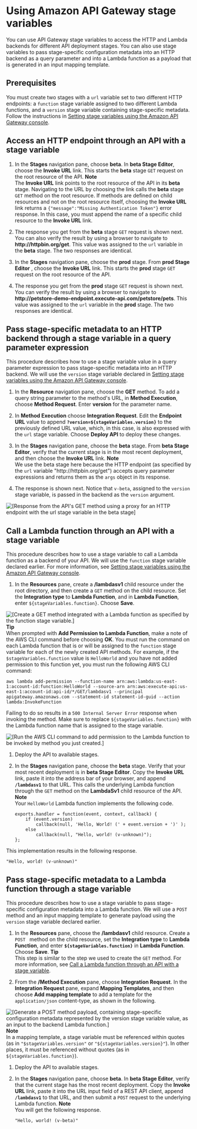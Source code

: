 # Using Amazon API Gateway stage variables<a name="amazon-api-gateway-using-stage-variables"></a>

You can use API Gateway stage variables to access the HTTP and Lambda backends for different API deployment stages\. You can also use stage variables to pass stage\-specific configuration metadata into an HTTP backend as a query parameter and into a Lambda function as a payload that is generated in an input mapping template\. 

## Prerequisites<a name="using-stage-variables-prerequisites"></a>

You must create two stages with a `url` variable set to two different HTTP endpoints: a `function` stage variable assigned to two different Lambda functions, and a `version` stage variable containing stage\-specific metadata\. Follow the instructions in [Setting stage variables using the Amazon API Gateway console](how-to-set-stage-variables-aws-console.md)\.

## Access an HTTP endpoint through an API with a stage variable<a name="call-api-http-backend-via-stage-variable"></a>

1. In the **Stages** navigation pane, choose **beta**\. In **beta Stage Editor**, choose the **Invoke URL** link\. This starts the **beta** stage `GET` request on the root resource of the API\. 
**Note**  
The **Invoke URL** link points to the root resource of the API in its **beta** stage\. Navigating to the URL by choosing the link calls the **beta** stage `GET` method on the root resource\. If methods are defined on child resources and not on the root resource itself, choosing the **Invoke URL** link returns a `{"message":"Missing Authentication Token"}` error response\. In this case, you must append the name of a specific child resource to the **Invoke URL** link\. 

1. The response you get from the **beta** stage `GET` request is shown next\. You can also verify the result by using a browser to navigate to **http://httpbin\.org/get**\. This value was assigned to the `url` variable in the **beta** stage\. The two responses are identical\. 

1. In the **Stages** navigation pane, choose the **prod** stage\. From **prod Stage Editor** , choose the **Invoke URL** link\. This starts the **prod** stage `GET` request on the root resource of the API\. 

1. The response you get from the **prod** stage `GET` request is shown next\. You can verify the result by using a browser to navigate to **http://petstore\-demo\-endpoint\.execute\-api\.com/petstore/pets**\. This value was assigned to the `url` variable in the **prod** stage\. The two responses are identical\. 

## Pass stage\-specific metadata to an HTTP backend through a stage variable in a query parameter expression<a name="call-api-http-backend-with-query-parameter-via-stage-variables"></a>

This procedure describes how to use a stage variable value in a query parameter expression to pass stage\-specific metadata into an HTTP backend\. We will use the `version` stage variable declared in [Setting stage variables using the Amazon API Gateway console](how-to-set-stage-variables-aws-console.md)\. 

1. In the **Resource** navigation pane, choose the **GET** method\. To add a query string parameter to the method's URL, in **Method Execution**, choose **Method Request**\. Enter **version** for the parameter name\. 

1.  In **Method Execution** choose **Integration Request**\. Edit the **Endpoint URL** value to append **`?version=${stageVariables.version}`** to the previously defined URL value, which, in this case, is also expressed with the `url` stage variable\. Choose **Deploy API** to deploy these changes\. 

1. In the **Stages** navigation pane, choose the **beta** stage\. From **beta Stage Editor**, verify that the current stage is in the most recent deployment, and then choose the **Invoke URL** link\. 
**Note**  
 We use the beta stage here because the HTTP endpoint \(as specified by the `url` variable "http://httpbin\.org/get"\) accepts query parameter expressions and returns them as the `args` object in its response\. 

1. The response is shown next\. Notice that `v-beta`, assigned to the `version` stage variable, is passed in the backend as the `version` argument\. 

      
![\[Response from the API's GET method using a proxy for an HTTP endpoint with the url stage variable in the beta stage\]](http://docs.aws.amazon.com/apigateway/latest/developerguide/images/stageVariables-invoke-beta-stage-with-url-and-version-variables-response.png)

## Call a Lambda function through an API with a stage variable<a name="call-api-lambda-backend-with-stage-variable"></a>

This procedure describes how to use a stage variable to call a Lambda function as a backend of your API\. We will use the `function` stage variable declared earlier\. For more information, see [Setting stage variables using the Amazon API Gateway console](how-to-set-stage-variables-aws-console.md)\.

1. In the **Resources** pane, create a **/lambdasv1** child resource under the root directory, and then create a `GET` method on the child resource\. Set the **Integration type** to **Lambda Function**, and in **Lambda Function**, enter `${stageVariables.function}`\. Choose **Save**\. 

      
![\[Create a GET method integrated with a Lambda function as specified by the function stage variable.\]](http://docs.aws.amazon.com/apigateway/latest/developerguide/images/stageVariables-create-lambda-get-method.png)
**Tip**  
When prompted with **Add Permission to Lambda Function**, make a note of the AWS CLI command before choosing **OK**\. You must run the command on each Lambda function that is or will be assigned to the `function` stage variable for each of the newly created API methods\. For example, if the `$stageVariables.function` value is `HelloWorld` and you have not added permission to this function yet, you must run the following AWS CLI command:   

   ```
   aws lambda add-permission --function-name arn:aws:lambda:us-east-1:account-id:function:HelloWorld --source-arn arn:aws:execute-api:us-east-1:account-id:api-id/*/GET/lambdasv1 --principal apigateway.amazonaws.com --statement-id statement-id-guid --action lambda:InvokeFunction
   ```
 Failing to do so results in a `500 Internal Server Error` response when invoking the method\. Make sure to replace `${stageVariables.function}` with the Lambda function name that is assigned to the stage variable\.   
   

![\[Run the AWS CLI command to add permission to the Lambda function to be invoked by method you just created.\]](http://docs.aws.amazon.com/apigateway/latest/developerguide/images/stageVariables-add-permission-to-lambda-function.png)

1.  Deploy the API to available stages\. 

1. In the **Stages** navigation pane, choose the **beta** stage\. Verify that your most recent deployment is in **beta Stage Editor**\. Copy the **Invoke URL** link, paste it into the address bar of your browser, and append **`/lambdasv1`** to that URL\. This calls the underlying Lambda function through the `GET` method on the **LambdaSv1** child resource of the API\. 
**Note**  
Your `HelloWorld` Lambda function implements the following code\.   

   ```
   exports.handler = function(event, context, callback) {
       if (event.version)
           callback(null, 'Hello, World! (' + event.version + ')' );
       else
           callback(null, "Hello, world! (v-unknown)");  
   };
   ```
This implementation results in the following response\.  

   ```
   "Hello, world! (v-unknown)"
   ```

## Pass stage\-specific metadata to a Lambda function through a stage variable<a name="pass-version-info-to-lambda-backend-with-stage-variable"></a>

This procedure describes how to use a stage variable to pass stage\-specific configuration metadata into a Lambda function\. We will use a `POST` method and an input mapping template to generate payload using the `version` stage variable declared earlier\.

1. In the **Resources** pane, choose the **/lambdasv1** child resource\. Create a `POST ` method on the child resource, set the **Integration type** to **Lambda Function**, and enter **`${stageVariables.function}`** in **Lambda Function**\. Choose **Save**\. 
**Tip**  
This step is similar to the step we used to create the `GET` method\. For more information, see [Call a Lambda function through an API with a stage variable](#call-api-lambda-backend-with-stage-variable)\. 

1.  From the **/Method Execution** pane, choose **Integration Request**\. In the **Integration Request** pane, expand **Mapping Templates**, and then choose **Add mapping template** to add a template for the `application/json` content\-type, as shown in the following\. 

      
![\[Generate a POST method payload, containing stage-specific configuration metadata represented by the version stage variable value, as an input to the backend Lambda function.\]](http://docs.aws.amazon.com/apigateway/latest/developerguide/images/stageVariables-generate-post-payload-with-mapping-template-as-input-to-function.png)
**Note**  
 In a mapping template, a stage variable must be referenced within quotes \(as in `"$stageVariables.version"` or `"${stageVariables.version}"`\)\. In other places, it must be referenced without quotes \(as in `${stageVariables.function}`\)\. 

1.  Deploy the API to available stages\. 

1. In the **Stages** navigation pane, choose **beta**\. In **beta Stage Editor**, verify that the current stage has the most recent deployment\. Copy the **Invoke URL** link, paste it into the URL input field of a REST API client, append **`/lambdasv1`** to that URL, and then submit a `POST` request to the underlying Lambda function\. 
**Note**  
You will get the following response\.  

   ```
   "Hello, world! (v-beta)"
   ```
